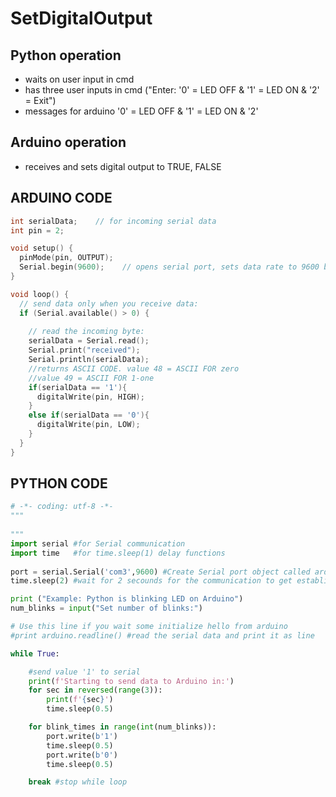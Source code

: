 # SetDigitalOutput

## Python operation
- waits on user input in cmd
- has three user inputs in cmd
("Enter: '0' = LED OFF & '1' = LED ON & '2' = Exit")
- messages for arduino '0' = LED OFF & '1' = LED ON & '2'

## Arduino operation
- receives and sets digital output to TRUE, FALSE

## ARDUINO CODE
```c
int serialData;    // for incoming serial data
int pin = 2;

void setup() {
  pinMode(pin, OUTPUT);
  Serial.begin(9600);    // opens serial port, sets data rate to 9600 bps
}

void loop() {
  // send data only when you receive data:
  if (Serial.available() > 0) {
  
    // read the incoming byte:
    serialData = Serial.read();
    Serial.print("received");
    Serial.println(serialData); 
    //returns ASCII CODE. value 48 = ASCII FOR zero 
    //value 49 = ASCII FOR 1-one
    if(serialData == '1'){
      digitalWrite(pin, HIGH);
    }
    else if(serialData == '0'){
      digitalWrite(pin, LOW);
    }
  }  
}
```

## PYTHON CODE

```python
# -*- coding: utf-8 -*-
"""
 
"""
import serial #for Serial communication
import time   #for time.sleep(1) delay functions
 
port = serial.Serial('com3',9600) #Create Serial port object called arduinoSerialData
time.sleep(2) #wait for 2 secounds for the communication to get established

print ("Example: Python is blinking LED on Arduino")
num_blinks = input("Set number of blinks:")

# Use this line if you wait some initialize hello from arduino
#print arduino.readline() #read the serial data and print it as line

while True:

    #send value '1' to serial
    print(f'Starting to send data to Arduino in:')
    for sec in reversed(range(3)):
        print(f'{sec}')
        time.sleep(0.5) 

    for blink_times in range(int(num_blinks)):
        port.write(b'1')
        time.sleep(0.5) 
        port.write(b'0')
        time.sleep(0.5) 

    break #stop while loop        

```